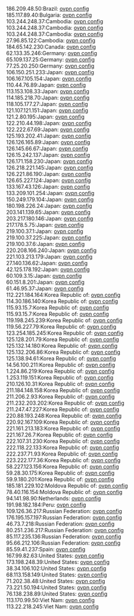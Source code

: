 186.209.48.50:Brazil: [ovpn config](vpn/186_209_48_50.ovpn)  
185.117.89.40:Bulgaria: [ovpn config](vpn/185_117_89_40.ovpn)  
103.244.248.37:Cambodia: [ovpn config](vpn/103_244_248_37.ovpn)  
103.244.248.37:Cambodia: [ovpn config](vpn/103_244_248_37.ovpn)  
103.244.248.37:Cambodia: [ovpn config](vpn/103_244_248_37.ovpn)  
27.96.85.122:Cambodia: [ovpn config](vpn/27_96_85_122.ovpn)  
184.65.142.230:Canada: [ovpn config](vpn/184_65_142_230.ovpn)  
62.133.35.246:Germany: [ovpn config](vpn/62_133_35_246.ovpn)  
65.109.137.25:Germany: [ovpn config](vpn/65_109_137_25.ovpn)  
77.25.20.250:Germany: [ovpn config](vpn/77_25_20_250.ovpn)  
106.150.251.233:Japan: [ovpn config](vpn/106_150_251_233.ovpn)  
106.167.105.154:Japan: [ovpn config](vpn/106_167_105_154.ovpn)  
110.44.76.89:Japan: [ovpn config](vpn/110_44_76_89.ovpn)  
113.153.108.33:Japan: [ovpn config](vpn/113_153_108_33.ovpn)  
114.185.218.70:Japan: [ovpn config](vpn/114_185_218_70.ovpn)  
118.105.177.27:Japan: [ovpn config](vpn/118_105_177_27.ovpn)  
121.107.121.151:Japan: [ovpn config](vpn/121_107_121_151.ovpn)  
121.2.80.195:Japan: [ovpn config](vpn/121_2_80_195.ovpn)  
122.210.44.198:Japan: [ovpn config](vpn/122_210_44_198.ovpn)  
122.222.67.69:Japan: [ovpn config](vpn/122_222_67_69.ovpn)  
125.193.202.41:Japan: [ovpn config](vpn/125_193_202_41.ovpn)  
126.126.165.89:Japan: [ovpn config](vpn/126_126_165_89.ovpn)  
126.145.66.67:Japan: [ovpn config](vpn/126_145_66_67.ovpn)  
126.15.242.137:Japan: [ovpn config](vpn/126_15_242_137.ovpn)  
126.171.158.230:Japan: [ovpn config](vpn/126_171_158_230.ovpn)  
126.218.221.145:Japan: [ovpn config](vpn/126_218_221_145.ovpn)  
126.221.86.190:Japan: [ovpn config](vpn/126_221_86_190.ovpn)  
126.65.227.124:Japan: [ovpn config](vpn/126_65_227_124.ovpn)  
133.167.43.126:Japan: [ovpn config](vpn/133_167_43_126.ovpn)  
133.209.101.254:Japan: [ovpn config](vpn/133_209_101_254.ovpn)  
150.249.179.104:Japan: [ovpn config](vpn/150_249_179_104.ovpn)  
180.198.226.24:Japan: [ovpn config](vpn/180_198_226_24.ovpn)  
203.141.139.65:Japan: [ovpn config](vpn/203_141_139_65.ovpn)  
203.217.180.146:Japan: [ovpn config](vpn/203_217_180_146.ovpn)  
217.178.5.75:Japan: [ovpn config](vpn/217_178_5_75.ovpn)  
219.100.37.1:Japan: [ovpn config](vpn/219_100_37_1.ovpn)  
219.100.37.225:Japan: [ovpn config](vpn/219_100_37_225.ovpn)  
219.100.37.6:Japan: [ovpn config](vpn/219_100_37_6.ovpn)  
220.208.166.240:Japan: [ovpn config](vpn/220_208_166_240.ovpn)  
221.103.213.179:Japan: [ovpn config](vpn/221_103_213_179.ovpn)  
27.140.136.62:Japan: [ovpn config](vpn/27_140_136_62.ovpn)  
42.125.178.192:Japan: [ovpn config](vpn/42_125_178_192.ovpn)  
60.109.3.15:Japan: [ovpn config](vpn/60_109_3_15.ovpn)  
60.151.8.201:Japan: [ovpn config](vpn/60_151_8_201.ovpn)  
61.46.95.37:Japan: [ovpn config](vpn/61_46_95_37.ovpn)  
112.221.184.164:Korea Republic of: [ovpn config](vpn/112_221_184_164.ovpn)  
114.30.186.140:Korea Republic of: [ovpn config](vpn/114_30_186_140.ovpn)  
115.93.15.7:Korea Republic of: [ovpn config](vpn/115_93_15_7.ovpn)  
115.93.15.7:Korea Republic of: [ovpn config](vpn/115_93_15_7.ovpn)  
119.198.245.239:Korea Republic of: [ovpn config](vpn/119_198_245_239.ovpn)  
119.56.227.79:Korea Republic of: [ovpn config](vpn/119_56_227_79.ovpn)  
123.254.185.245:Korea Republic of: [ovpn config](vpn/123_254_185_245.ovpn)  
125.128.201.79:Korea Republic of: [ovpn config](vpn/125_128_201_79.ovpn)  
125.132.14.180:Korea Republic of: [ovpn config](vpn/125_132_14_180.ovpn)  
125.132.206.86:Korea Republic of: [ovpn config](vpn/125_132_206_86.ovpn)  
125.138.94.61:Korea Republic of: [ovpn config](vpn/125_138_94_61.ovpn)  
14.56.100.211:Korea Republic of: [ovpn config](vpn/14_56_100_211.ovpn)  
1.224.86.219:Korea Republic of: [ovpn config](vpn/1_224_86_219.ovpn)  
1.253.119.151:Korea Republic of: [ovpn config](vpn/1_253_119_151.ovpn)  
210.126.10.31:Korea Republic of: [ovpn config](vpn/210_126_10_31.ovpn)  
211.184.148.158:Korea Republic of: [ovpn config](vpn/211_184_148_158.ovpn)  
211.206.2.93:Korea Republic of: [ovpn config](vpn/211_206_2_93.ovpn)  
211.232.203.202:Korea Republic of: [ovpn config](vpn/211_232_203_202.ovpn)  
211.247.47.227:Korea Republic of: [ovpn config](vpn/211_247_47_227.ovpn)  
220.88.193.248:Korea Republic of: [ovpn config](vpn/220_88_193_248.ovpn)  
220.92.167.109:Korea Republic of: [ovpn config](vpn/220_92_167_109.ovpn)  
221.161.213.183:Korea Republic of: [ovpn config](vpn/221_161_213_183.ovpn)  
221.167.26.7:Korea Republic of: [ovpn config](vpn/221_167_26_7.ovpn)  
222.107.31.230:Korea Republic of: [ovpn config](vpn/222_107_31_230.ovpn)  
222.118.22.133:Korea Republic of: [ovpn config](vpn/222_118_22_133.ovpn)  
222.237.71.93:Korea Republic of: [ovpn config](vpn/222_237_71_93.ovpn)  
223.222.177.36:Korea Republic of: [ovpn config](vpn/223_222_177_36.ovpn)  
58.227.123.156:Korea Republic of: [ovpn config](vpn/58_227_123_156.ovpn)  
59.28.30.175:Korea Republic of: [ovpn config](vpn/59_28_30_175.ovpn)  
59.9.180.201:Korea Republic of: [ovpn config](vpn/59_9_180_201.ovpn)  
185.181.229.102:Moldova Republic of: [ovpn config](vpn/185_181_229_102.ovpn)  
78.40.116.154:Moldova Republic of: [ovpn config](vpn/78_40_116_154.ovpn)  
94.141.98.90:Netherlands: [ovpn config](vpn/94_141_98_90.ovpn)  
191.98.182.184:Peru: [ovpn config](vpn/191_98_182_184.ovpn)  
109.126.36.217:Russian Federation: [ovpn config](vpn/109_126_36_217.ovpn)  
176.195.157.197:Russian Federation: [ovpn config](vpn/176_195_157_197.ovpn)  
46.73.7.218:Russian Federation: [ovpn config](vpn/46_73_7_218.ovpn)  
80.251.236.217:Russian Federation: [ovpn config](vpn/80_251_236_217.ovpn)  
85.117.235.136:Russian Federation: [ovpn config](vpn/85_117_235_136.ovpn)  
95.66.212.106:Russian Federation: [ovpn config](vpn/95_66_212_106.ovpn)  
85.59.41.237:Spain: [ovpn config](vpn/85_59_41_237.ovpn)  
167.99.82.63:United States: [ovpn config](vpn/167_99_82_63.ovpn)  
173.198.248.39:United States: [ovpn config](vpn/173_198_248_39.ovpn)  
38.34.106.102:United States: [ovpn config](vpn/38_34_106_102.ovpn)  
68.113.158.149:United States: [ovpn config](vpn/68_113_158_149.ovpn)  
71.202.38.48:United States: [ovpn config](vpn/71_202_38_48.ovpn)  
73.221.50.194:United States: [ovpn config](vpn/73_221_50_194.ovpn)  
76.138.238.89:United States: [ovpn config](vpn/76_138_238_89.ovpn)  
113.170.99.50:Viet Nam: [ovpn config](vpn/113_170_99_50.ovpn)  
113.22.218.245:Viet Nam: [ovpn config](vpn/113_22_218_245.ovpn)  
